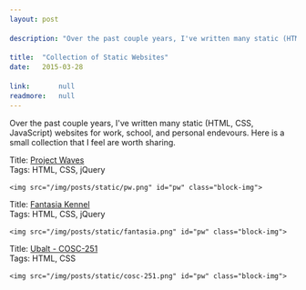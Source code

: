 ```yaml
---
layout: post

description: "Over the past couple years, I've written many static (HTML, CSS, JavaScript) websites for work, school, and personal endevours. I figured that I would post a small collection that are worth sharing."

title: 	"Collection of Static Websites"
date: 	2015-03-28

link: 		null
readmore: 	null
---
```


Over the past couple years, I've written many static (HTML, CSS, JavaScript) websites for work, school, and personal endevours. Here is a small collection that I feel are worth sharing. 

<div class="site-block">
	<span>Title: <span class="indent"><a href="/static/pw/">Project Waves</a></span></span><br>
	<span>Tags: <span class="indent">HTML, CSS, jQuery</span></span><br>

	<img src="/img/posts/static/pw.png" id="pw" class="block-img">
</div>

<div class="site-block">
	<span>Title: <span class="indent"><a href="/static/fantasia/">Fantasia Kennel</a></span></span><br>
	<span>Tags: <span class="indent">HTML, CSS, jQuery</span></span><br>

	<img src="/img/posts/static/fantasia.png" id="pw" class="block-img">
</div>

<div class="site-block">
	<span>Title: <span class="indent"><a href="/static/COSC-251/">Ubalt - COSC-251</a></span></span><br>
	<span>Tags: <span class="indent">HTML, CSS</span></span><br>

	<img src="/img/posts/static/cosc-251.png" id="pw" class="block-img">
</div>

<!-- initialize -->
<script>
    // append CSS for this page to the <head>
    var linkElement = document.createElement("link");
    linkElement.rel = "stylesheet";
    linkElement.href = "/css/posts/static/static.css";
    // append CSS file
    document.head.appendChild(linkElement);
</script>
<!-- / initialize -->